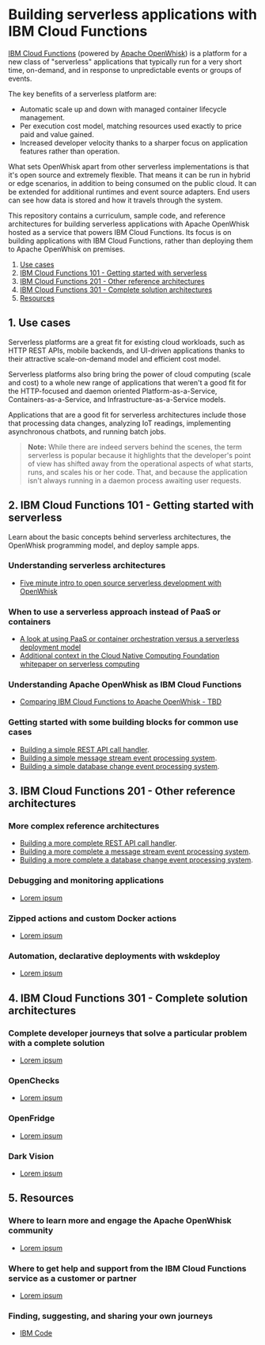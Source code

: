 # Building serverless applications with IBM Cloud Functions

[IBM Cloud Functions](https://console.bluemix.net/openwhisk/) (powered by [Apache OpenWhisk](http://openwhisk.incubator.apache.org/)) is a platform for a new class of "serverless" applications that typically run for a very short time, on-demand, and in response to unpredictable events or groups of events.

The key benefits of a serverless platform are:
* Automatic scale up and down with managed container lifecycle management.
* Per execution cost model, matching resources used exactly to price paid and value gained.
* Increased developer velocity thanks to a sharper focus on application features rather than operation.

What sets OpenWhisk apart from other serverless implementations is that it's open source and extremely flexible. That means it can be run in hybrid or edge scenarios, in addition to being consumed on the public cloud. It can be extended for additional runtimes and event source adapters. End users can see how data is stored and how it travels through the system.

This repository contains a curriculum, sample code, and reference architectures for building serverless applications with Apache OpenWhisk hosted as a service that powers IBM Cloud Functions. Its focus is on building applications with IBM Cloud Functions, rather than deploying them to Apache OpenWhisk on premises.

1. [Use cases](#1-use-cases)
2. [IBM Cloud Functions 101 - Getting started with serverless](#2-IBM-Cloud-Functions-101-Getting-started-with-serverless)
3. [IBM Cloud Functions 201 - Other reference architectures](#3-IBM=-Cloud-Functions-201-Other-reference-architectures)
4. [IBM Cloud Functions 301 - Complete solution architectures](#4-IBM-Cloud-Functions-301-Complete-solution-architectures)
5. [Resources](#5-resources)

## 1. Use cases
Serverless platforms are a great fit for existing cloud workloads, such as HTTP REST APIs, mobile backends, and UI-driven applications thanks to their attractive scale-on-demand model and efficient cost model.

Serverless platforms also bring bring the power of cloud computing (scale and cost) to a whole new range of applications that weren't a good fit for the HTTP-focused and daemon oriented Platform-as-a-Service, Containers-as-a-Service, and Infrastructure-as-a-Service models.

Applications that are a good fit for serverless architectures include those that processing data changes, analyzing IoT readings, implementing asynchronous chatbots, and running batch jobs.

> **Note:** While there are indeed servers behind the scenes, the term serverless is popular because it highlights that the developer's point of view has shifted away from the operational aspects of what starts, runs, and scales his or her code. That, and because the application isn't always running in a daemon process awaiting user requests.


## 2. IBM Cloud Functions 101 - Getting started with serverless
Learn about the basic concepts behind serverless architectures, the OpenWhisk programming model, and deploy sample apps.

### Understanding serverless architectures
* [Five minute intro to open source serverless development with OpenWhisk](https://medium.com/openwhisk/five-minute-intro-to-open-source-serverless-development-with-openwhisk-328b0ebfa160)

### When to use a serverless approach instead of PaaS or containers
* [A look at using PaaS or container orchestration versus a serverless deployment model](https://www.slideshare.net/DanielKrook/containers-vs-serverless-navigating-application-deployment-options)
* [Additional context in the Cloud Native Computing Foundation whitepaper on serverless computing](https://docs.google.com/document/d/1UjW8bt5O8QBgQRILJVKZJej_IuNnxl20AJu9wA8wcdI/edit#heading=h.yiaul8is1ki)

### Understanding Apache OpenWhisk as IBM Cloud Functions
* [Comparing IBM Cloud Functions to Apache OpenWhisk - TBD](http://example.com)

### Getting started with some building blocks for common use cases
* [Building a simple REST API call handler](https://github.com/IBM/ibm-cloud-functions-serverless-apis).
* [Building a simple message stream event processing system](https://github.com/IBM/ibm-cloud-functions-message-hub-trigger).
* [Building a simple database change event processing system](https://github.com/IBM/ibm-cloud-functions-cloudant-trigger).


## 3. IBM Cloud Functions 201 - Other reference architectures

### More complex reference architectures
* [Building a more complete REST API call handler](https://github.com/IBM/ibm-cloud-functions-serverless-apis).
* [Building a more complete a message stream event processing system](https://github.com/IBM/ibm-cloud-functions-data-processing-message-hubs).
* [Building a more complete a database change event processing system](https://github.com/IBM/ibm-cloud-functions-data-processing-cloudant).

### Debugging and monitoring applications
* [Lorem ipsum](http://example.com)

### Zipped actions and custom Docker actions
* [Lorem ipsum](http://example.com)

### Automation, declarative deployments with wskdeploy
* [Lorem ipsum](http://example.com)


## 4. IBM Cloud Functions 301 - Complete solution architectures

### Complete developer journeys that solve a particular problem with a complete solution
* [Lorem ipsum](http://example.com)

### OpenChecks
* [Lorem ipsum](http://example.com)

### OpenFridge
* [Lorem ipsum](http://example.com)

### Dark Vision
* [Lorem ipsum](http://example.com)


## 5. Resources

### Where to learn more and engage the Apache OpenWhisk community
* [Lorem ipsum](http://example.com)

### Where to get help and support from the IBM Cloud Functions service as a customer or partner
* [Lorem ipsum](http://example.com)

### Finding, suggesting, and sharing your own journeys
* [IBM Code](http://developer.ibm.com/code/)
